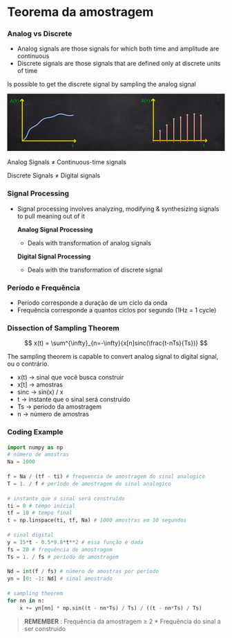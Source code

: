 # Teorema da amostragem

### Analog vs Discrete

- Analog signals are those signals for which both time and amplitude are continuous
- Discrete signals are those signals that are defined only at discrete units of time

Is possible to get the discrete signal by sampling the analog signal

![analog_discrete_signals](images/Untitled.png)

Analog Signals ≠ Continuous-time signals

Discrete Signals ≠ Digital signals



### Signal Processing
- Signal processing involves analyzing, modifying & synthesizing signals to pull meaning out of it

     **Analog Signal Processing**
    - Deals with transformation of analog signals

    **Digital Signal Processing**
    - Deals with the transformation of discrete signal


### Período e Frequência

- Período corresponde a duração de um ciclo da onda
- Frequência corresponde a quantos ciclos por segundo (1Hz = 1 cycle)


### Dissection of Sampling Theorem

$$
x(t) = \sum^{\infty}_{n=-\infty}{x[n]sinc(\frac{t-nTs}{Ts})}
$$

The sampling theorem is capable to convert analog signal to digital signal, ou o contrário.

- x(t) → sinal que você busca construir
- x[t] → amostras
- sinc → sin(x) / x
- t → instante que o sinal será construído
- Ts → período da amostragem
- n → número de amostras

### Coding Example

```python
import numpy as np
# número de amostras
Na = 1000 

f = Na / (tf - ti) # frequencia de amostragem do sinal analogico
T = 1. / f # período de amostragem do sinal analogico

# instante que o sinal será construído
ti = 0 # tempo inicial
tf = 10 # tempo final
t = np.linspace(ti, tf, Na) # 1000 amostras em 10 segundos

# sinal digital 
y = 15*t - 0.5*9.8*t**2 # essa função é dada
fs = 20 # frequência de amostragem
Ts = 1. / fs # período de amostragem

Nd = int(f / fs) # número de amostras por período
yn = [0: -1: Nd] # sinal amostrado

# sampling theorem
for nn in n:
    x += yn[nn] * np.sin((t - nn*Ts) / Ts) / ((t - nn*Ts) / Ts)
```



> **REMEMBER** : Frequência da amostragem ≥ 2 * Frequência do sinal a ser construido





